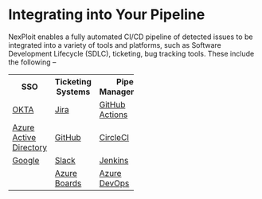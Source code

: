 # Integrating into Your Pipeline
NexPloit enables a fully automated CI/CD pipeline of detected issues to be integrated into a variety of tools and platforms, such as Software Development Lifecycle (SDLC), ticketing, bug tracking tools. These include the following –

<table style="width:50%">
  <tr>
    <b>
      <th>SSO</th>
      <th>Ticketing Systems</th>
      <th>Pipe Management</th>
    </b>
  </tr>

  <tr>
    <td><a href="#/guide/pipeline-integration/sso/okta-sso.md">OKTA</a></td>
    <td><a href="#/guide/pipeline-integration/ticketing-systems/jira.md">Jira</a></td>
    <td><a href="#/guide/pipeline-integration/pipe-management/github-actions.md">GitHub Actions</a></td>
  </tr>

  <tr>
    <td><a href="#/guide/pipeline-integration/sso/aad-sso.md">Azure Active Directory</a></td>
    <td><a href="#/guide/pipeline-integration/ticketing-systems/github.md">GitHub</a></td>
    <td><a href="#/guide/pipeline-integration/pipe-management/circleci.md">CircleCI</a></td>
  </tr>

  <tr>
    <td><a href="#/guide/pipeline-integration/sso/google-sso.md">Google</a></td>
    <td><a href="#/guide/pipeline-integration/ticketing-systems/slack.md">Slack</a></td>
    <td><a href="#/guide/pipeline-integration/pipe-management/jenkins.md">Jenkins</a></td>
  </tr>

<tr>
    <td></td>
    <td><a href="#/guide/pipeline-integration/ticketing-systems/azure.md">Azure Boards</a></td>
    <td><a href="#/guide/pipeline-integration/pipe-management/azure-devops.md">Azure DevOps</a></td>
  </tr>

  <!--
  <tr>
    <td><a href="#/guide/pipeline-integration/sso/github-sso.md">GitHub</a></td>
    <td></td>
    <td></td>
  </tr>
  -->
</table>